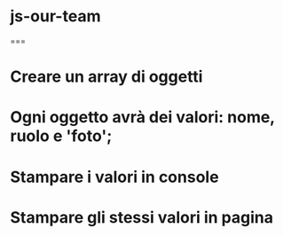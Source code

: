 # js-our-team

===

# Creare un array di oggetti
# Ogni oggetto avrà dei valori: nome, ruolo e 'foto';
# Stampare i valori in console
# Stampare gli stessi valori in pagina